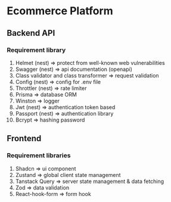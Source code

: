 # Ecommerce Platform

## Backend API

### Requirement library

1. Helmet (nest) => protect from well-known web vulnerabilities
2. Swagger (nest) => api documentation (openapi)
3. Class validator and class transformer => request validation
4. Config (nest) => config for .env file
5. Throttler (nest) => rate limiter
6. Prisma => database ORM
7. Winston => logger
8. Jwt (nest) => authentication token based
9. Passport (nest) => authentication library
10. Bcrypt => hashing password

## Frontend

### Requirement libraries

1. Shadcn => ui component
2. Zustand => global client state management
3. Tanstack Query => server state management & data fetching
4. Zod => data validation
5. React-hook-form => form hook
